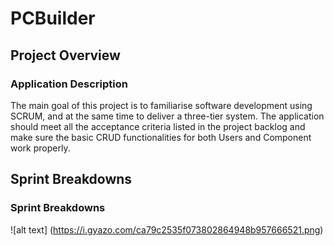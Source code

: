 # PCBuilder

## Project Overview

### Application Description
The main goal of this project is to familiarise software development using SCRUM, and at the same time to deliver  a three-tier system.
The application should meet all the acceptance criteria listed in the project backlog and make sure the basic CRUD functionalities for both Users and Component work properly.

## Sprint Breakdowns
### Sprint Breakdowns

![alt text] (https://i.gyazo.com/ca79c2535f073802864948b957666521.png)
